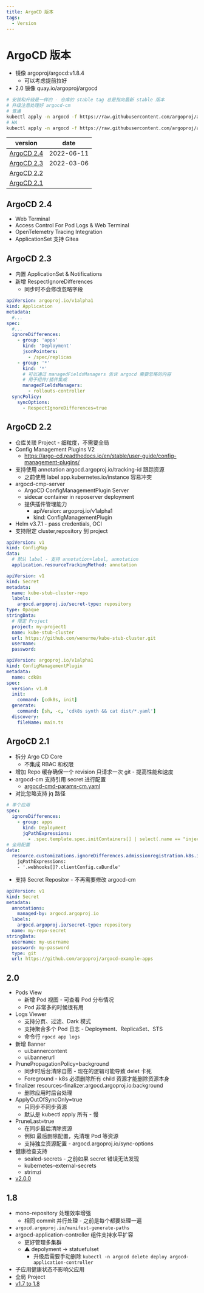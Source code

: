 ```yaml
---
title: ArgoCD 版本
tags:
  - Version
---
```


# ArgoCD 版本

- 镜像 argoproj/argocd:v1.8.4
  - 可以考虑提前拉好
- 2.0 镜像 quay.io/argoproj/argocd

```bash
# 安装和升级是一样的 - 仓库的 stable tag 总是指向最新 stable 版本
# 升级注意处理好 argocd-cm
# 普通
kubectl apply -n argocd -f https://raw.githubusercontent.com/argoproj/argo-cd/stable/manifests/install.yaml
# HA
kubectl apply -n argocd -f https://raw.githubusercontent.com/argoproj/argo-cd/stable/manifests/ha/install.yaml
```

| version      | date       |
| ------------ | ---------- |
| [ArgoCD 2.4] | 2022-06-11 |
| [ArgoCD 2.3] | 2022-03-06 |
| [ArgoCD 2.2] |
| [ArgoCD 2.1] |

[argocd 2.4]: #argocd-24
[argocd 2.3]: #argocd-23
[argocd 2.2]: #argocd-22
[argocd 2.1]: #argocd-21

## ArgoCD 2.4

- Web Terminal
- Access Control For Pod Logs & Web Terminal
- OpenTelemetry Tracing Integration
- ApplicationSet 支持 Gitea

## ArgoCD 2.3

- 内置 ApplicationSet & Notifications
- 新增 RespectIgnoreDifferences
  - 同步时不会修改忽略字段

```yaml
apiVersion: argoproj.io/v1alpha1
kind: Application
metadata:
  #...
spec:
  #...
  ignoreDifferences:
    - group: 'apps'
      kind: 'Deployment'
      jsonPointers:
        - /spec/replicas
    - group: '*'
      kind: '*'
      # 可以通过 managedFieldsManagers 告诉 argocd 需要忽略的内容
      # 用于组件/插件集成
      managedFieldsManagers:
        - rollouts-controller
  syncPolicy:
    syncOptions:
      - RespectIgnoreDifferences=true
```

## ArgoCD 2.2

- 仓库关联 Project - 细粒度，不需要全局
- Config Management Plugins V2
  - https://argo-cd.readthedocs.io/en/stable/user-guide/config-management-plugins/
- 支持使用 annotation argocd.argoproj.io/tracking-id 跟踪资源
  - 之前使用 label app.kubernetes.io/instance 容易冲突
- argocd-cmp-server
  - ArgoCD ConfigManagementPlugin Server
  - sidecar container in reposerver deployment
  - 提供插件管理能力
    - apiVersion: argoproj.io/v1alpha1
    - kind: ConfigManagementPlugin
- Helm v3.7.1 - pass credentials, OCI
- 支持限定 cluster,repository 到 project

```yaml
apiVersion: v1
kind: ConfigMap
data:
  # 默认 label - 支持 annotation+label, annotation
  application.resourceTrackingMethod: annotation
```

```yaml
apiVersion: v1
kind: Secret
metadata:
  name: kube-stub-cluster-repo
  labels:
    argocd.argoproj.io/secret-type: repository
type: Opaque
stringData:
  # 限定 Project
  project: my-project1
  name: kube-stub-cluster
  url: https://github.com/wenerme/kube-stub-cluster.git
  username:
  password:
```

```yaml title="ConfigManagementPlugin"
apiVersion: argoproj.io/v1alpha1
kind: ConfigManagementPlugin
metadata:
  name: cdk8s
spec:
  version: v1.0
  init:
    command: [cdk8s, init]
  generate:
    command: [sh, -c, 'cdk8s synth && cat dist/*.yaml']
  discovery:
    fileName: main.ts
```

## ArgoCD 2.1

- 拆分 Argo CD Core
  - 不集成 RBAC 和权限
- 增加 Repo 缓存确保一个 revision 只请求一次 git - 提高性能和速度
- argocd-cm 支持引用 secret 进行配置
  - [argocd-cmd-params-cm.yaml](https://argoproj.github.io/argo-cd/operator-manual/argocd-cmd-params-cm.yaml)
- 对比忽略支持 jq 路径

```yaml
# 单个应用
spec:
  ignoreDifferences:
    - group: apps
      kind: Deployment
      jqPathExpressions:
        - .spec.template.spec.initContainers[] | select(.name == "injected-init-container")
# 全局配置
data:
  resource.customizations.ignoreDifferences.admissionregistration.k8s.io_MutatingWebhookConfiguration: |
    jqPathExpressions:
    - '.webhooks[]?.clientConfig.caBundle'
```

- 支持 Secret Repositor - 不再需要修改 argocd-cm

```yaml
apiVersion: v1
kind: Secret
metadata:
  annotations:
    managed-by: argocd.argoproj.io
  labels:
    argocd.argoproj.io/secret-type: repository
  name: my-repo-secret
stringData:
  username: my-username
  password: my-password
  type: git
  url: https://github.com/argoproj/argocd-example-apps
```

## 2.0

- Pods View
  - 新增 Pod 视图 - 可查看 Pod 分布情况
  - Pod 非常多的时候很有用
- Logs Viewer
  - 支持分页、过滤、Dark 模式
  - 支持聚合多个 Pod 日志 - Deployment、ReplicaSet、STS
  - 命令行 `rgocd app logs`
- 新增 Banner
  - ui.bannercontent
  - ui.bannerurl
- PrunePropagationPolicy=background
  - 同步时后台清除自愿 - 现在的逻辑可能导致 delet 卡死
  - Foreground - k8s 必须删除所有 child 资源才能删除资源本身
- finalizer resources-finalizer.argocd.argoproj.io:background
  - 删除应用时后台处理
- ApplyOutOfSyncOnly=true
  - 只同步不同步资源
  - 默认是 kubectl apply 所有 - 慢
- PruneLast=true
  - 在同步最后清除资源
  - 例如 最后删除配置，先清理 Pod 等资源
  - 支持独立资源配置 - argocd.argoproj.io/sync-options
- 健康检查支持
  - sealed-secrets - 之前如果 secret 错误无法发现
  - kubernetes-external-secrets
  - strimzi
- [v2.0.0](https://github.com/argoproj/argo-cd/releases/tag/v2.0.0)

## 1.8

- mono-repository 处理效率增强
  - 相同 commit 并行处理 - 之前是每个都要处理一遍
- `argocd.argoproj.io/manifest-generate-paths`
- argocd-application-controller 组件支持水平扩容
  - 更好管理多集群
  - ⚠️ depolyment -> statuefulset
    - 升级后需要手动删除 `kubectl -n argocd delete deploy argocd-application-controller`
- 子应用健康状态不影响父应用
- 全局 Project
- [v1.7 to 1.8](https://argoproj.github.io/argo-cd/operator-manual/upgrading/1.7-1.8/)
